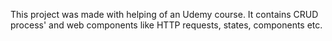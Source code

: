 This project was made with helping of an Udemy course. It contains CRUD process' and web components like HTTP requests, states, components etc. 
